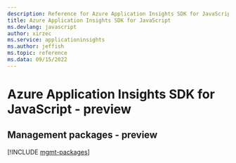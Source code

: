 ```yaml
---
description: Reference for Azure Application Insights SDK for JavaScript
title: Azure Application Insights SDK for JavaScript
ms.devlang: javascript
author: xirzec
ms.service: applicationinsights
ms.author: jeffish
ms.topic: reference
ms.data: 09/15/2022
---
```

# Azure Application Insights SDK for JavaScript - preview

## Management packages - preview
[!INCLUDE [mgmt-packages](application-insights-mgmt-index.md)]